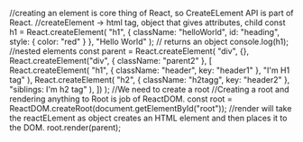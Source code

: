 //creating an element is core thing of React, so CreateELement API is part of React.
//createElement -> html tag, object that gives attributes, child
const h1 = React.createElement(
"h1",
{ className: "helloWorld", id: "heading", style: { color: "red" } },
"Hello World"
); // returns an object
console.log(h1);
//nested elements
const parent = React.createElement(
"div",
{},
React.createElement("div", { className: "parent2" }, [
React.createElement(
"h1",
{ className: "header", key: "header1" },
"I'm H1 tag"
),
React.createElement(
"h2",
{ className: "h2tagg", key: "header2" },
"siblings: I'm h2 tag"
),
])
);
//We need to create a root
//Creating a root and rendering anything to Root is job of ReactDOM.
const root = ReactDOM.createRoot(document.getElementById("root"));
//render will take the reactELement as object creates an HTML element and then places it to the DOM.
root.render(parent);
